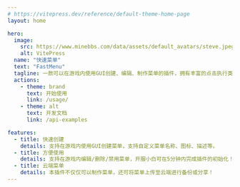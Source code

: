 ```yaml
---
# https://vitepress.dev/reference/default-theme-home-page
layout: home

hero:
  image:
    src: https://www.minebbs.com/data/assets/default_avatars/steve.jpeg
    alt: VitePress
  name: "快速菜单"
  text: "FastMenu"
  tagline: 一款可以在游戏内使用GUI创建、编辑、制作菜单的插件，拥有丰富的点击执行类型。
  actions:
    - theme: brand
      text: 开始使用
      link: /usage/
    - theme: alt
      text: 开发文档
      link: /api-examples

features:
  - title: 快速创建
    details: 支持在游戏内使用GUI创建菜单，支持自定义菜单名称、图标、描述等。
  - title: 方便使用
    details: 支持在游戏内编辑/删除/禁用菜单，开服小白可在5分钟内完成插件的初始化！
  - title: 云端菜单
    details: 本插件不仅仅可以制作菜单，还可将菜单上传至云端进行备份或分享！
---
```


